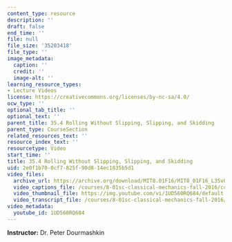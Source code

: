 ```yaml
---
content_type: resource
description: ''
draft: false
end_time: ''
file: null
file_size: '35203418'
file_type: ''
image_metadata:
  caption: ''
  credit: ''
  image-alt: ''
learning_resource_types:
- Lecture Videos
license: https://creativecommons.org/licenses/by-nc-sa/4.0/
ocw_type: ''
optional_tab_title: ''
optional_text: ''
parent_title: 35.4 Rolling Without Slipping, Slipping, and Skidding
parent_type: CourseSection
related_resources_text: ''
resource_index_text: ''
resourcetype: Video
start_time: ''
title: 35.4 Rolling Without Slipping, Slipping, and Skidding
uid: 2e0f1b70-0cf7-825f-90d8-14ec1835b5d1
video_files:
  archive_url: https://archive.org/download/MIT8.01F16/MIT8_01F16_L35v04_360p.mp4
  video_captions_file: /courses/8-01sc-classical-mechanics-fall-2016/cc8a0b11c8925d1ba31cb8b736ab19bc_1UD560RQ684.vtt
  video_thumbnail_file: https://img.youtube.com/vi/1UD560RQ684/default.jpg
  video_transcript_file: /courses/8-01sc-classical-mechanics-fall-2016/e1572dbf314502d452d8280587125e0b_1UD560RQ684.pdf
video_metadata:
  youtube_id: 1UD560RQ684
---
```

**Instructor:** Dr. Peter Dourmashkin